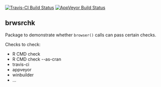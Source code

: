 
[![Travis-CI Build Status](https://travis-ci.org/mdsumner/brwsrchk.svg?branch=master)](https://travis-ci.org/mdsumner/brwsrchk) [![AppVeyor Build Status](https://ci.appveyor.com/api/projects/status/github/mdsumner/brwsrchk?branch=master&svg=true)](https://ci.appveyor.com/project/mdsumner/brwsrchk)

<!-- README.md is generated from README.Rmd. Please edit that file -->
brwsrchk
--------

Package to demonstrate whether `browser()` calls can pass certain checks.

Checks to check:

-   R CMD check
-   R CMD check --as-cran
-   travis-ci
-   appveyor
-   winbuilder
-   ...
